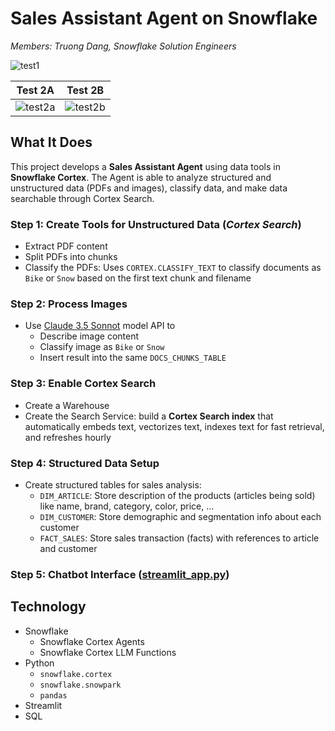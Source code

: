 # Sales Assistant Agent on Snowflake

_Members: Truong Dang, Snowflake Solution Engineers_

![test1](https://i.imgur.com/vEHZ5KT.png)

Test 2A             |  Test 2B
:-------------------------:|:-------------------------:
![test2a](https://i.imgur.com/cT8SP1j.png) | ![test2b](https://i.imgur.com/QcnCjGG.png)

## What It Does

This project develops a **Sales Assistant Agent** using data tools in **Snowflake Cortex**. The Agent is able to analyze structured and unstructured data (PDFs and images), classify data, and make data searchable through Cortex Search.

### Step 1: Create Tools for Unstructured Data (_Cortex Search_)

- Extract PDF content
- Split PDFs into chunks
- Classify the PDFs: Uses `CORTEX.CLASSIFY_TEXT` to classify documents as `Bike` or `Snow` based on the first text chunk and filename

### Step 2: Process Images

- Use [Claude 3.5 Sonnot](https://www.anthropic.com/news/claude-3-5-sonnet) model API to
  - Describe image content
  - Classify image as `Bike` or `Snow`
  - Insert result into the same `DOCS_CHUNKS_TABLE`

### Step 3: Enable Cortex Search

- Create a Warehouse
- Create the Search Service: build a **Cortex Search index** that automatically embeds text, vectorizes text, indexes text for fast retrieval, and refreshes hourly

### Step 4: Structured Data Setup

- Create structured tables for sales analysis:
  - `DIM_ARTICLE`: Store description of the products (articles being sold) like name, brand, category, color, price, ...
  - `DIM_CUSTOMER`: Store demographic and segmentation info about each customer
  - `FACT_SALES`: Store sales transaction (facts) with references to article and customer

### Step 5: Chatbot Interface ([streamlit_app.py](streamlit_app.py))

## Technology

- Snowflake
  - Snowflake Cortex Agents
  - Snowflake Cortex LLM Functions
- Python
  - `snowflake.cortex`
  - `snowflake.snowpark`
  - `pandas`
- Streamlit
- SQL